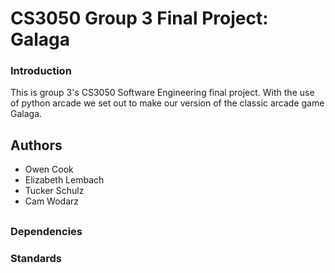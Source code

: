 # CS3050 Group 3 Final Project: Galaga

### Introduction

This is group 3's CS3050 Software Engineering final project. With the use of python arcade we set out to make our version of the classic arcade game Galaga. 

## Authors
- Owen Cook
- Elizabeth Lembach
- Tucker Schulz 
- Cam Wodarz

##

### Dependencies 



### Standards


